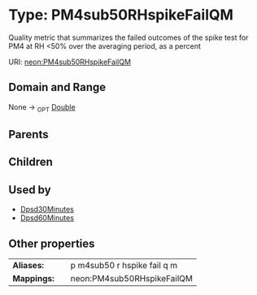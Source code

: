 
# Type: PM4sub50RHspikeFailQM


Quality metric that summarizes the failed outcomes of the spike test for PM4 at RH <50% over the averaging period, as a percent

URI: [neon:PM4sub50RHspikeFailQM](https://data.neonscience.org/PM4sub50RHspikeFailQM)


## Domain and Range

None ->  <sub>OPT</sub> [Double](types/Double.md)

## Parents


## Children


## Used by

 * [Dpsd30Minutes](Dpsd30Minutes.md)
 * [Dpsd60Minutes](Dpsd60Minutes.md)

## Other properties

|  |  |  |
| --- | --- | --- |
| **Aliases:** | | p m4sub50 r hspike fail q m |
| **Mappings:** | | neon:PM4sub50RHspikeFailQM |

